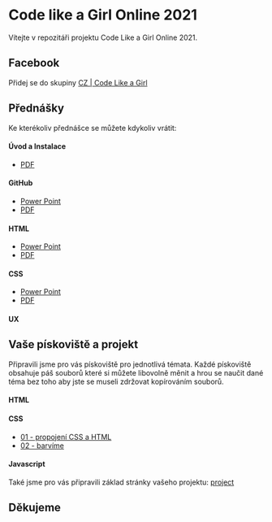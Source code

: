 # Code like a Girl Online 2021

Vítejte v repozitáři projektu Code Like a Girl Online 2021.

##  Facebook
Přidej se do skupiny [CZ | Code Like a Girl](https://www.facebook.com/groups/639640177416949)

##  Přednášky

Ke kterékoliv přednášce se můžete kdykoliv vrátit:
#### Úvod a Instalace
- [PDF](docs/presentation/instalace/Instalace.pdf) 

#### GitHub
- [Power Point](docs/presentation/github/GitHub.pptx)
- [PDF](docs/presentation/github/code-like-a-girl-github.pdf)

#### HTML
- [Power Point](docs/presentation/html/HTML.pptx)
- [PDF](docs/presentation/html/HTML.pdf)
#### CSS
- [Power Point](docs/presentation/css/CSS_new-2.pptx)
- [PDF](docs/presentation/css/CSS_new-2.pdf)
#### UX 

##  Vaše pískoviště a projekt

Připravili jsme pro vás pískoviště pro jednotlivá témata. Každé pískoviště obsahuje páš souborů které si můžete libovolně měnit a hrou se naučit dané téma bez toho aby jste se museli zdržovat kopírováním souborů.
#### HTML
#### CSS
- [01 - propojení CSS a HTML](sandbox/css-01/index.html)
- [02 - barvíme](sandbox/css-02/index.html)
#### Javascript

Také jsme pro vás připravili základ stránky vašeho projektu: [project](sandbox/css-02/index.html)

## Děkujeme
